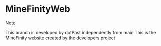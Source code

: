# MineFinityWeb
> [!NOTE]
> This branch is developed by dotPast independently from main
This is the MineFinity website created by the developers project

